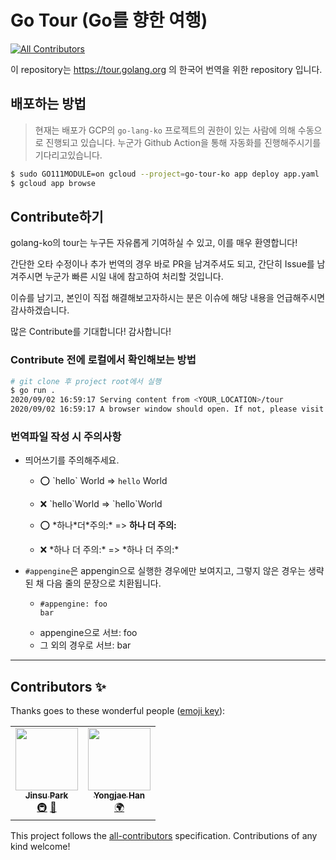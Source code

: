 # Go Tour (Go를 향한 여행)
<!-- ALL-CONTRIBUTORS-BADGE:START - Do not remove or modify this section -->
[![All Contributors](https://img.shields.io/badge/all_contributors-2-orange.svg?style=flat-square)](#contributors-)
<!-- ALL-CONTRIBUTORS-BADGE:END -->

이 repository는 https://tour.golang.org 의 한국어 번역을 위한 repository 입니다.



## 배포하는 방법

> 현재는 배포가 GCP의 `go-lang-ko` 프로젝트의 권한이 있는 사람에 의해 수동으로 진행되고 있습니다.
> 누군가 Github Action을 통해 자동화를 진행해주시기를 기다리고있습니다.

<!-- `app.yaml`속의 `service`를 수정해주십시오. --> 

```bash
$ sudo GO111MODULE=on gcloud --project=go-tour-ko app deploy app.yaml
$ gcloud app browse
```



## Contribute하기

golang-ko의 tour는 누구든 자유롭게 기여하실 수 있고, 이를 매우 환영합니다!

간단한 오타 수정이나 추가 번역의 경우 바로 PR을 남겨주셔도 되고, 간단히 Issue를 남겨주시면
누군가 빠른 시일 내에 참고하여 처리할 것입니다.

이슈를 남기고, 본인이 직접 해결해보고자하시는 분은 이슈에 해당 내용을 언급해주시면 감사하겠습니다.

많은 Contribute를 기대합니다! 감사합니다!

### Contribute 전에 로컬에서 확인해보는 방법

```bash
# git clone 후 project root에서 실행
$ go run .
2020/09/02 16:59:17 Serving content from <YOUR_LOCATION>/tour
2020/09/02 16:59:17 A browser window should open. If not, please visit http://127.0.0.1:3999
```

### 번역파일 작성 시 주의사항

* 띄어쓰기를 주의해주세요.
  * ⭕ \`hello\` World => `hello` World
  * ❌ \`hello\`World => \`hello\`World
  
  * ⭕ \*하나\*더\*주의:\* => **하나 더 주의:**
  * ❌ \*하나 더 주의:\* => \*하나 더 주의:\*
  
* `#appengine`은 appengin으로 실행한 경우에만 보여지고, 그렇지 않은 경우는 생략된 채 다음 줄의 문장으로 치환됩니다.
  * ```
    #appengine: foo
    bar
    ```
  * appengine으로 서브: foo
  * 그 외의 경우로 서브: bar

---

## Contributors ✨

Thanks goes to these wonderful people ([emoji key](https://allcontributors.org/docs/en/emoji-key)):

<!-- ALL-CONTRIBUTORS-LIST:START - Do not remove or modify this section -->
<!-- prettier-ignore-start -->
<!-- markdownlint-disable -->
<table>
  <tr>
    <td align="center"><a href="https://umi0410.github.io"><img src="https://avatars.githubusercontent.com/u/33250725?v=4?s=100" width="100px;" alt=""/><br /><sub><b>Jinsu Park</b></sub></a><br /><a href="#infra-umi0410" title="Infrastructure (Hosting, Build-Tools, etc)">🚇</a> <a href="https://github.com/golang-ko/tour/pulls?q=is%3Apr+reviewed-by%3Aumi0410" title="Reviewed Pull Requests">👀</a></td>
    <td align="center"><a href="https://github.com/dextto"><img src="https://avatars.githubusercontent.com/u/6759796?v=4?s=100" width="100px;" alt=""/><br /><sub><b>Yongjae Han</b></sub></a><br /><a href="#translation-dextto" title="Translation">🌍</a></td>
  </tr>
</table>

<!-- markdownlint-restore -->
<!-- prettier-ignore-end -->

<!-- ALL-CONTRIBUTORS-LIST:END -->

This project follows the [all-contributors](https://github.com/all-contributors/all-contributors) specification. Contributions of any kind welcome!